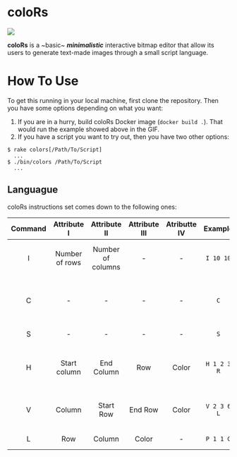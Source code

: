 # coloRs

![](https://d2ffutrenqvap3.cloudfront.net/items/2S2F1i3l2k2Z2F081x0p/Screen%20Recording%202018-02-07%20at%2009.07%20PM.gif?v=1ceaa036)

**coloRs** is a ~basic~ **_minimalistic_** interactive bitmap editor that allow its users to generate text-made images through a small script language. 

# How To Use

To get this running in your local machine, first clone the repository. Then you have some options depending on what you want:

1. If you are in a hurry, build coloRs Docker image (`docker build .`). That would run the example showed above in the GIF.
2. If you have a script you want to try out, then you have two other options: 

```
$ rake colors[/Path/To/Script] 
  ...
$ ./bin/colors /Path/To/Script
  ...
```

## Languague

coloRs instructions set comes down to the following ones:

| Command |   Attribute I  |    Attribute II   | Attribute III | Atributte IV |   Example   |                     Description                    |
|:-------:|:--------------:|:-----------------:|:-------------:|:------------:|:-----------:|:--------------------------------------------------:|
|    I    | Number of rows | Number of columns |       -       |       -      |  `I 10 10`  |        Specify the dimensions of the canvas.       |
|    C    |        -       |         -         |       -       |       -      |     `C`     | Clears the canvas by painting everything in white. |
|    S    |        -       |         -         |       -       |       -      |     `S`     |                 Prints the canvas.                 |
|    H    |  Start column  |     End Column    |      Row      |     Color    | `H 1 2 3 R` |  Draws a horizontal line given a few coordinates.  |
|    V    |     Column     |     Start Row     |    End Row    |     Color    | `V 2 3 6 L` |   Draws a vertical line given a few coordinates.   |
|    L    |       Row      |       Column      |     Color     |       -      |  `P 1 1 G`  |                Paints a given pixel.               |





